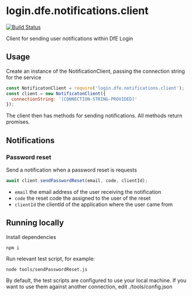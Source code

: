 # login.dfe.notifications.client

[![Build Status](https://travis-ci.org/DFE-Digital/login.dfe.notifications.client.svg?branch=master)](https://travis-ci.org/DFE-Digital/login.dfe.notifications.client)

Client for sending user notifications within DfE Login

## Usage

Create an instance of the NotificationClient, passing the connection string for the service

```javascript
const NotificatonClient = require('login.dfe.notifications.client');
const client = new NotificatonClient({
  connectionString: '[CONNECTION-STRING-PROVIDED]'
});
```

The client then has methods for sending notifications. All methods return promises.

## Notifications

### Password reset

Send a notification when a password reset is requests

```javascript
await client.sendPasswordReset(email, code, clientId);
```

- `email` the email address of the user receiving the notification
- `code` the reset code the assigned to the user of the reset
- `clientId` the clientId of the application where the user came from


## Running locally

Install dependencies
```
npm i
```

Run relevant test script, for example:

```
node tools/sendPasswordReset.js
```

By default, the test scripts are configured to use your local machine. If you want to use them against another connection, edit ./tools/config.json